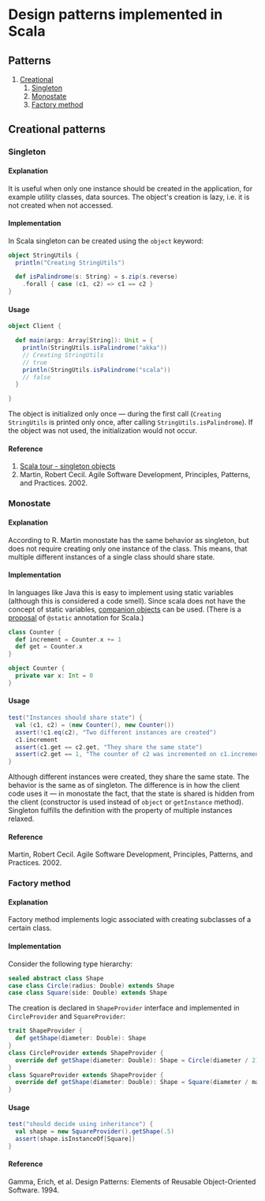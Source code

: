 # Design patterns implemented in Scala

## Patterns
 1. [Creational](#cre)
     1. [Singleton](#sin)
     2. [Monostate](#monost)
     3. [Factory method](#factMet)
 
## Creational patterns<a name="cre"></a>

### Singleton<a name="sin"></a>

#### Explanation

It is useful when only one instance should be created in the application, for example utility classes, data sources.
The object's creation is lazy, i.e. it is not created when not accessed.

#### Implementation

In Scala singleton can be created using the `object` keyword:

```Scala
object StringUtils {
  println("Creating StringUtils")

  def isPalindrome(s: String) = s.zip(s.reverse)
    .forall { case (c1, c2) => c1 == c2 }
}
```

#### Usage

```Scala
object Client {

  def main(args: Array[String]): Unit = {
    println(StringUtils.isPalindrome("akka"))
    // Creating StringUtils
    // true
    println(StringUtils.isPalindrome("scala"))
    // false
  }

}
```

The object is initialized only once — during the first call (`Creating StringUtils` is printed only once, after calling `StringUtils.isPalindrome`).
If the object was not used, the initialization would not occur.

#### Reference

 1. [Scala tour - singleton objects](https://docs.scala-lang.org/tour/singleton-objects.html)
 2. Martin, Robert Cecil. Agile Software Development, Principles, Patterns, and Practices. 2002.

### Monostate<a name="monost"></a>

#### Explanation

According to R. Martin monostate has the same behavior as singleton, but does not require creating only one instance of the class.
This means, that multiple different instances of a single class should share state.

#### Implementation

In languages like Java this is easy to implement using static variables (although this is considered a code smell). 
Since scala does not have the concept of static variables, [companion objects](https://docs.scala-lang.org/tour/singleton-objects.html) can be used.
(There is a [proposal](https://docs.scala-lang.org/sips/static-members.html) of `@static` annotation for Scala.)

```Scala
class Counter {
  def increment = Counter.x += 1
  def get = Counter.x
}

object Counter {
  private var x: Int = 0
}
```

#### Usage

```Scala
test("Instances should share state") {
  val (c1, c2) = (new Counter(), new Counter())
  assert(!c1.eq(c2), "Two different instances are created")
  c1.increment
  assert(c1.get == c2.get, "They share the same state")
  assert(c2.get == 1, "The counter of c2 was incremented on c1.increment call")
}
```

Although different instances were created, they share the same state.
The behavior is the same as of singleton.
The difference is in how the client code uses it — in monostate the fact, that the state is shared is hidden from the client (constructor is used instead of `object` or `getInstance` method).
Singleton fulfills the definition with the property of multiple instances relaxed.

#### Reference

Martin, Robert Cecil. Agile Software Development, Principles, Patterns, and Practices. 2002.

### Factory method<a name="factMet"></a>

#### Explanation

Factory method implements logic associated with creating subclasses of a certain class.

#### Implementation

Consider the following type hierarchy:

```Scala
sealed abstract class Shape
case class Circle(radius: Double) extends Shape
case class Square(side: Double) extends Shape
```

The creation is declared in `ShapeProvider` interface and implemented in `CircleProvider` and `SquareProvider`:

```Scala
trait ShapeProvider {
  def getShape(diameter: Double): Shape
}
class CircleProvider extends ShapeProvider {
  override def getShape(diameter: Double): Shape = Circle(diameter / 2)
}
class SquareProvider extends ShapeProvider {
  override def getShape(diameter: Double): Shape = Square(diameter / math.sqrt(2))
}
```

#### Usage

```Scala
test("should decide using inheritance") {
  val shape = new SquareProvider().getShape(.5)
  assert(shape.isInstanceOf[Square])
}
```

#### Reference

Gamma, Erich, et al. Design Patterns: Elements of Reusable Object-Oriented Software. 1994.


